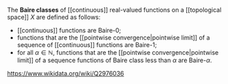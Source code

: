 The **Baire classes** of [[continuous]] real-valued functions on a [[topological space]] $X$ are defined as follows:
- [[continuous]] functions are Baire-0;
- functions that are the [[pointwise convergence|pointwise limit]] of a sequence of [[continuous]] functions are Baire-1;
- for all $\alpha \in \mathbb N$, functions that are the [[pointwise convergence|pointwise limit]] of a sequence functions of Baire class less than $\alpha$ are Baire-$\alpha$.


https://www.wikidata.org/wiki/Q2976036
